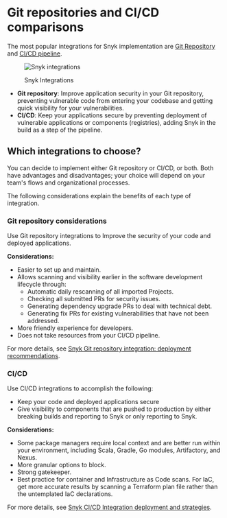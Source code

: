 # Git repositories and CI/CD comparisons

The most popular integrations for Snyk implementation are [Git Repository](git-repository-scm-integrations/) and [CI/CD pipeline](ci-cd-integrations/).

<figure><img src="../.gitbook/assets/scm-ci-cid.png" alt="Snyk integrations"><figcaption><p>Snyk Integrations</p></figcaption></figure>

* **Git repository**: Improve application security in your Git repository, preventing vulnerable code from entering your codebase and getting quick visibility for your vulnerabilities.
* **CI/CD**: Keep your applications secure by preventing deployment of vulnerable applications or components (registries), adding Snyk in the build as a step of the pipeline.

## Which integrations to choose?

You can decide to implement either Git repository or CI/CD, or both. Both have advantages and disadvantages; your choice will depend on your team's flows and organizational processes.

The following considerations explain the benefits of each type of integration.

### Git repository considerations

Use Git repository integrations to Improve the security of your code and deployed applications.

**Considerations:**

* Easier to set up and maintain.
* Allows scanning and visibility earlier in the software development lifecycle through:
  * Automatic daily rescanning of all imported Projects.
  * Checking all submitted PRs for security issues.
  * Generating dependency upgrade PRs to deal with technical debt.
  * Generating fix PRs for existing vulnerabilities that have not been addressed.
* More friendly experience for developers.
* Does not take resources from your CI/CD pipeline.

For more details, see [Snyk Git repository integration: deployment recommendations](git-repository-scm-integrations/introduction-to-git-repository-integrations/snyk-scm-integration-good-practices.md).

### CI/CD

Use CI/CD integrations to accomplish the following:

* Keep your code and deployed applications secure
* Give visibility to components that are pushed to production by either breaking builds and reporting to Snyk or only reporting to Snyk.

**Considerations:**

* Some package managers require local context and are better run within your environment, including Scala, Gradle, Go modules, Artifactory, and Nexus.
* More granular options to block.
* Strong gatekeeper.
* Best practice for container and Infrastructure as Code scans. For IaC, get more accurate results by scanning a Terraform plan file rather than the untemplated IaC declarations.

For more details, see [Snyk CI/CD Integration deployment and strategies](ci-cd-integrations/snyk-ci-cd-integration-deployment-and-strategies/).
